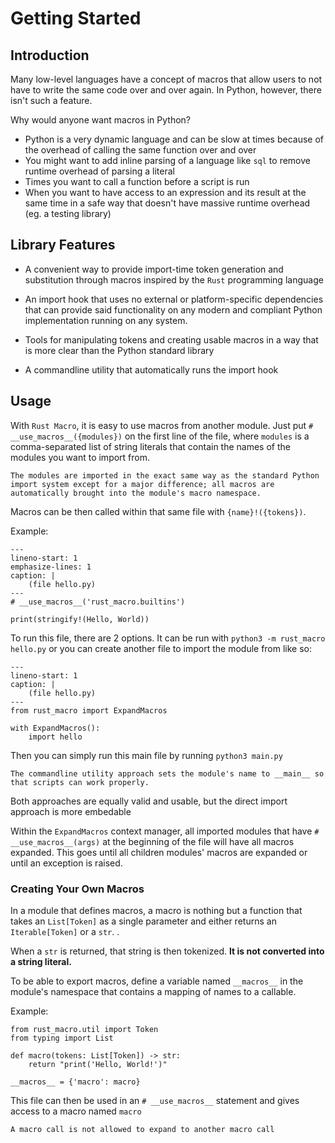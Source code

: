 # Getting Started
## Introduction
Many low-level languages have a concept of macros that allow users to not have to write the same code over and over again. 
In Python, however, there isn't such a feature.

Why would anyone want macros in Python? 
- Python is a very dynamic language and can be slow at times because of the overhead of calling the same function over and over
- You might want to add inline parsing of a language like `sql` to remove runtime overhead of parsing a literal
- Times you want to call a function before a script is run
- When you want to have access to an expression and its result at the same time in a safe way that doesn't have massive runtime overhead (eg. a testing library)

## Library Features

- A convenient way to provide import-time token generation and substitution through macros inspired by the `Rust` programming language
  
- An import hook that uses no external or platform-specific dependencies that can provide said functionality on any modern and compliant Python implementation running on any system.

- Tools for manipulating tokens and creating usable macros in a way that is more clear than the Python standard library
  
- A commandline utility that automatically runs the import hook

## Usage

With `Rust Macro`, it is easy to use macros from another module. Just put `# __use_macros__({modules})` on the first line of the file, where `modules` is a comma-separated list of string literals that contain the names of the modules you want to import from.

```{note}
The modules are imported in the exact same way as the standard Python import system except for a major difference; all macros are automatically brought into the module's macro namespace.
```

Macros can be then called within that same file with `{name}!({tokens})`.

Example:


```{code-block} default
---
lineno-start: 1
emphasize-lines: 1
caption: |
    (file hello.py)
---
# __use_macros__('rust_macro.builtins')

print(stringify!(Hello, World))
```

To run this file, there are 2 options. It can be run with `python3 -m rust_macro hello.py` or you can create another file to import the module from like so:


```
---
lineno-start: 1
caption: |
    (file hello.py)
---
from rust_macro import ExpandMacros

with ExpandMacros():
    import hello
```


Then you can simply run this main file by running `python3 main.py`

```{note}
The commandline utility approach sets the module's name to __main__ so that scripts can work properly. 
```

Both approaches are equally valid and usable, but the direct import approach is more embedable


Within the `ExpandMacros` context manager, all imported modules that have `# __use_macros__(args)` at the beginning of the file will have all macros expanded. This goes until all children modules' macros are expanded or until an exception is raised.

### Creating Your Own Macros
In a module that defines macros, a macro is nothing but a function that takes an `List[Token]` as a single parameter and either returns an `Iterable[Token]` or a `str`. .

When a `str` is returned, that string is then tokenized. **It is not converted into a string literal.**

To be able to export macros, define a variable named `__macros__` in the module's namespace that contains a mapping of names to a callable.

Example:
```
from rust_macro.util import Token
from typing import List

def macro(tokens: List[Token]) -> str:
    return "print('Hello, World!')"
    
__macros__ = {'macro': macro}
```

This file can then be used in an `# __use_macros__` statement and gives access to a macro named `macro`


```{warning}
A macro call is not allowed to expand to another macro call
```
